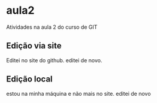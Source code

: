 # aula2
Atividades na aula 2 do curso de GIT

## Edição via site

Editei no site do github. editei de novo.

## Edição local

estou na minha máquina e não mais no site. editei de novo
